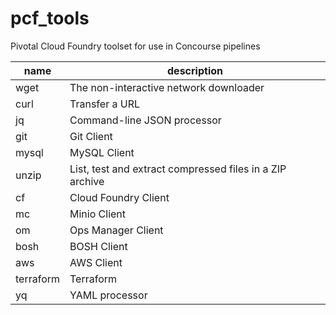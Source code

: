 # pcf_tools
Pivotal Cloud Foundry toolset for use in Concourse pipelines

name|description
----|-----------
wget|The non-interactive network downloader
curl|Transfer a URL
jq|Command-line JSON processor
git|Git Client
mysql|MySQL Client
unzip|List, test and extract compressed files in a ZIP archive
cf|Cloud Foundry Client
mc|Minio Client
om|Ops Manager Client
bosh|BOSH Client
aws|AWS Client
terraform|Terraform
yq|YAML processor
